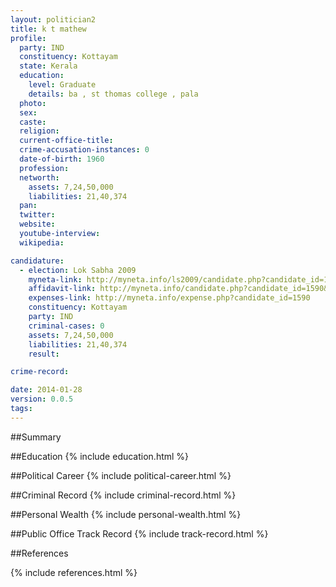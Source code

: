 ```yaml
---
layout: politician2
title: k t mathew
profile: 
  party: IND
  constituency: Kottayam
  state: Kerala
  education: 
    level: Graduate
    details: ba , st thomas college , pala
  photo: 
  sex: 
  caste: 
  religion: 
  current-office-title: 
  crime-accusation-instances: 0
  date-of-birth: 1960
  profession: 
  networth: 
    assets: 7,24,50,000
    liabilities: 21,40,374
  pan: 
  twitter: 
  website: 
  youtube-interview: 
  wikipedia: 

candidature: 
  - election: Lok Sabha 2009
    myneta-link: http://myneta.info/ls2009/candidate.php?candidate_id=1590
    affidavit-link: http://myneta.info/candidate.php?candidate_id=1590&scan=original
    expenses-link: http://myneta.info/expense.php?candidate_id=1590
    constituency: Kottayam 
    party: IND
    criminal-cases: 0
    assets: 7,24,50,000
    liabilities: 21,40,374
    result:  

crime-record: 

date: 2014-01-28
version: 0.0.5
tags: 
---
```

##Summary


##Education
{% include education.html %}


##Political Career
{% include political-career.html %}


##Criminal Record
{% include criminal-record.html %}


##Personal Wealth
{% include personal-wealth.html %}


##Public Office Track Record
{% include track-record.html %}


##References


{% include references.html %}